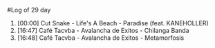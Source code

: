 #Log of 29 day

1. [00:00] Cut Snake - Life's A Beach - Paradise (feat. KANEHOLLER)
1. [16:47] Café Tacvba - Avalancha de Exitos - Chilanga Banda
1. [16:48] Café Tacvba - Avalancha de Exitos - Metamorfosis

